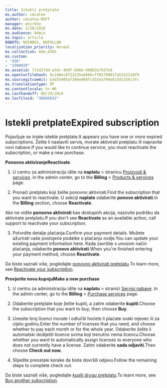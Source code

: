 ```yaml
---
title: Istekli pretplate
ms.author: cmcatee
author: cmcatee-MSFT
manager: mnirkhe
ms.date: 2/28/2018
ms.audience: Admin
ms.topic: article
ROBOTS: NOINDEX, NOFOLLOW
localization_priority: Normal
ms.collection: Adm_O365
ms.custom:
- "456"
- "1500020"
ms.assetid: 713d37dd-a34c-469f-b96b-99d63e793fe9
ms.openlocfilehash: 9c2d0ec8723235eb666cff01789817a531213df9
ms.sourcegitcommit: b3e55405af384e868fcd32ea794eb15d1356c3fc
ms.translationtype: MT
ms.contentlocale: hr-HR
ms.lasthandoff: 08/29/2019
ms.locfileid: "36665032"
---
```

# <a name="expired-subscription"></a><span data-ttu-id="d0214-102">Istekli pretplate</span><span class="sxs-lookup"><span data-stu-id="d0214-102">Expired subscription</span></span>

<span data-ttu-id="d0214-103">Pojavljuje se imate istekle pretplate.</span><span class="sxs-lookup"><span data-stu-id="d0214-103">It appears you have one or more expired subscriptions.</span></span> <span data-ttu-id="d0214-104">Želite li nastaviti servis, morate aktivirati pretplatu ili napravite novi nabave.</span><span class="sxs-lookup"><span data-stu-id="d0214-104">If you would like to continue service, you must reactivate the subscription, or make a new purchase.</span></span>
  
<span data-ttu-id="d0214-105">**Ponovno aktiviranje**</span><span class="sxs-lookup"><span data-stu-id="d0214-105">**Reactivate**</span></span>
  
1. <span data-ttu-id="d0214-106">U centru za administraciju idite na **naplatu** \> stranicu [Proizvodi & services](https://go.microsoft.com/fwlink/p/?linkid=842054) .</span><span class="sxs-lookup"><span data-stu-id="d0214-106">In the admin center, go to the **Billing** \> [Products & services](https://go.microsoft.com/fwlink/p/?linkid=842054) page.</span></span>

2. <span data-ttu-id="d0214-107">Pronaći pretplatu koji želite ponovno aktivirati.</span><span class="sxs-lookup"><span data-stu-id="d0214-107">Find the subscription that you want to reactivate.</span></span> <span data-ttu-id="d0214-108">U sekciji **naplate** odaberite **ponovo aktivirati**.</span><span class="sxs-lookup"><span data-stu-id="d0214-108">In the **Billing** section, choose **Reactivate**.</span></span>

<span data-ttu-id="d0214-109">Ako ne vidite **ponovno aktivirati** kao dostupnih akcija, nazovite podršku da aktivirate pretplatu.</span><span class="sxs-lookup"><span data-stu-id="d0214-109">If you don't see **Reactivate** as an available action, call support to reactivate your subscription.</span></span>

3. <span data-ttu-id="d0214-110">Potvrdite detalje plaćanja.</span><span class="sxs-lookup"><span data-stu-id="d0214-110">Confirm your payment details.</span></span> <span data-ttu-id="d0214-111">Možete ažurirati vaše postojeće podatke o plaćanju ovdje.</span><span class="sxs-lookup"><span data-stu-id="d0214-111">You can update your existing payment information here.</span></span> <span data-ttu-id="d0214-112">Kada završite s unosom način plaćanja, odaberite **ponovo aktivirati**.</span><span class="sxs-lookup"><span data-stu-id="d0214-112">When you're finished entering your payment method, choose **Reactivate**.</span></span>

<span data-ttu-id="d0214-113">Da biste saznali više, pogledajte [ponovno aktivirati pretplatu](https://docs.microsoft.com/office365/admin/subscriptions-and-billing/reactivate-your-subscription).</span><span class="sxs-lookup"><span data-stu-id="d0214-113">To learn more, see [Reactivate your subscription](https://docs.microsoft.com/office365/admin/subscriptions-and-billing/reactivate-your-subscription).</span></span>

<span data-ttu-id="d0214-114">**Provjerite novu kupnju**</span><span class="sxs-lookup"><span data-stu-id="d0214-114">**Make a new purchase**</span></span>
  
1. <span data-ttu-id="d0214-115">U centru za administraciju idite na **naplatu** \> stranici [Servisi nabave](https://go.microsoft.com/fwlink/p/?linkid=868433) .</span><span class="sxs-lookup"><span data-stu-id="d0214-115">In the admin center, go to the **Billing** \> [Purchase services](https://go.microsoft.com/fwlink/p/?linkid=868433) page.</span></span>

2. <span data-ttu-id="d0214-116">Odaberite pretplate koje želite kupiti, a zatim odaberite **kupiti**.</span><span class="sxs-lookup"><span data-stu-id="d0214-116">Choose the subscription that you want to buy, then choose **Buy**.</span></span>

3. <span data-ttu-id="d0214-117">Unesite broj licenci morate i odlučiti hoćete li plaćate svaki mjesec ili za cijelu godinu.</span><span class="sxs-lookup"><span data-stu-id="d0214-117">Enter the number of licenses that you need, and choose whether to pay each month or for the whole year.</span></span> <span data-ttu-id="d0214-118">Odaberite želite li automatski dodijeliti licence svima koji trenutno nema licencu.</span><span class="sxs-lookup"><span data-stu-id="d0214-118">Choose whether you want to automatically assign licenses to everyone who does not currently have a license.</span></span> <span data-ttu-id="d0214-119">Zatim odaberite **sada odjaviti**.</span><span class="sxs-lookup"><span data-stu-id="d0214-119">Then choose **Check out now**.</span></span>

4. <span data-ttu-id="d0214-120">Slijedite preostale korake da biste dovršili odjavu.</span><span class="sxs-lookup"><span data-stu-id="d0214-120">Follow the remaining steps to complete check out.</span></span>

<span data-ttu-id="d0214-121">Da biste saznali više, pogledajte [kupili drugu pretplatu](https://docs.microsoft.com/office365/admin/subscriptions-and-billing/buy-another-subscription).</span><span class="sxs-lookup"><span data-stu-id="d0214-121">To learn more, see [Buy another subscription](https://docs.microsoft.com/office365/admin/subscriptions-and-billing/buy-another-subscription).</span></span>